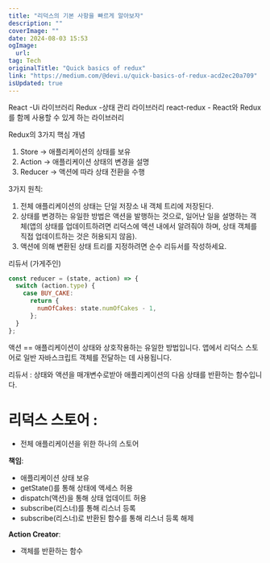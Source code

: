 ```yaml
---
title: "리덕스의 기본 사항을 빠르게 알아보자"
description: ""
coverImage: ""
date: 2024-08-03 15:53
ogImage: 
  url: 
tag: Tech
originalTitle: "Quick basics of redux"
link: "https://medium.com/@devi.u/quick-basics-of-redux-acd2ec20a709"
isUpdated: true
---
```






React -Ui 라이브러리
Redux -상태 관리 라이브러리
react-redux - React와 Redux를 함께 사용할 수 있게 하는 라이브러리

Redux의 3가지 핵심 개념

1. Store → 애플리케이션의 상태를 보유
2. Action → 애플리케이션 상태의 변경을 설명
3. Reducer → 액션에 따라 상태 전환을 수행

3가지 원칙:

1. 전체 애플리케이션의 상태는 단일 저장소 내 객체 트리에 저장된다.
2. 상태를 변경하는 유일한 방법은 액션을 발행하는 것으로, 일어난 일을 설명하는 객체(앱의 상태를 업데이트하려면 리덕스에 액션 내에서 알려줘야 하며, 상태 객체를 직접 업데이트하는 것은 허용되지 않음).
3. 액션에 의해 변환된 상태 트리를 지정하려면 순수 리듀서를 작성하세요.

<div class="content-ad"></div>

리듀서 (가게주인)

```javascript
const reducer = (state, action) => {
  switch (action.type) {
    case BUY_CAKE:
      return {
        numOfCakes: state.numOfCakes - 1,
      };
  }
};
```

액션 == 애플리케이션이 상태와 상호작용하는 유일한 방법입니다. 앱에서 리덕스 스토어로 일반 자바스크립트 객체를 전달하는 데 사용됩니다.

리듀서 : 상태와 액션을 매개변수로받아 애플리케이션의 다음 상태를 반환하는 함수입니다.

<div class="content-ad"></div>

# 리덕스 스토어 :

- 전체 애플리케이션을 위한 하나의 스토어

**책임**:

- 애플리케이션 상태 보유
- getState()를 통해 상태에 액세스 허용
- dispatch(액션)을 통해 상태 업데이트 허용
- subscribe(리스너)를 통해 리스너 등록
- subscribe(리스너)로 반환된 함수를 통해 리스너 등록 해제

**Action Creator**:

- 객체를 반환하는 함수
